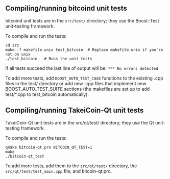 Compiling/running bitcoind unit tests
------------------------------------

bitcoind unit tests are in the `src/test/` directory; they
use the Boost::Test unit-testing framework.

To compile and run the tests:

	cd src
	make -f makefile.unix test_bitcoin  # Replace makefile.unix if you're not on unix
	./test_bitcoin   # Runs the unit tests

If all tests succeed the last line of output will be:
`*** No errors detected`

To add more tests, add `BOOST_AUTO_TEST_CASE` functions to the existing
.cpp files in the test/ directory or add new .cpp files that
implement new BOOST_AUTO_TEST_SUITE sections (the makefiles are
set up to add test/*.cpp to test_bitcoin automatically).


Compiling/running TakeiCoin-Qt unit tests
---------------------------------------

TakeiCoin-Qt unit tests are in the src/qt/test/ directory; they
use the Qt unit-testing framework.

To compile and run the tests:

	qmake bitcoin-qt.pro BITCOIN_QT_TEST=1
	make
	./bitcoin-qt_test

To add more tests, add them to the `src/qt/test/` directory,
the `src/qt/test/test_main.cpp` file, and bitcoin-qt.pro.

